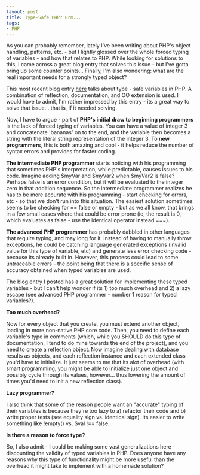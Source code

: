 ```yaml
---
layout: post
title: Type-Safe PHP? Hrm...
tags:
- PHP
---
```

As you can probably remember, lately I've been writing about PHP's object handling, patterns, etc.  - but I lightly glossed over the whole forced typing of variables - and how that relates to PHP.  While looking for solutions to this, I came across a great blog entry that solves this issue - but I've gotta bring up some counter points... Finally, I'm also wondering: what are the real important needs for a strongly typed object?

This most recent blog entry [here](http://jan.kneschke.de/2007/2/19/typesafe-objects-in-php) talks about type - safe variables in PHP.  A combination of reflection, documentation, and OO extension is used.  I would have to admit, I'm rather impressed by this entry - its a great way to solve that issue... that is, if it needed solving.

Now, I have to argue - part of **PHP's initial draw to beginning programmers** is the lack of forced typing of variables.  You can have a value of integer 3 and concatenate 'bananas' on to the end, and the variable then becomes a string with the literal string representation of the integer 3.  To **new programmers**, this is both amazing and cool - it helps reduce the number of syntax errors and provides for faster coding.

**The intermediate PHP programmer** starts noticing with his programming that sometimes PHP's interpretation, while predictable, causes issues to his code.  Imagine adding $myVar and $myVar2 when $myVar2 is false?  Perhaps false is an error condition, but it will be evaluated to the integer zero in that addition sequence.  So the intermediate programmer realizes he has to be more accurate with his programming - start checking for errors, etc - so that we don't run into this situation.  The easiest solution sometimes seems to be checking for == false or empty - but as we all know, that brings in a few small cases where that could be error prone (ie, the result is 0, which evaluates as false - use the identical operator instead ===).

**The advanced PHP programmer** has probably dabbled in other languages that require typing, and may long for it.  Instead of having to manually throw exceptions, he could be catching language generated exceptions (invalid value for this type of variable, etc) and generate less error checking code - because its already built in.  However, this process could lead to some untraceable errors - the point being that there is a specific sense of accuracy obtained when typed variables are used.

The blog entry I posted has a great solution for implementing these typed variables - but I can't help wonder if its 1) too much overhead and 2) a lazy escape (see advanced PHP programmer - number 1 reason for typed variables?).

**Too much overhead?**

Now for every object that you create, you must extend another object, loading in more non-native PHP core code.  Then, you need to define each variable's type in comments (which, while you SHOULD do this type of documentation, I tend to do mine towards the end of the project), and you need to create a reflection object.  Now imagine dealing with database results as objects, and each reflection instance and each extended class you'd have to initialize.  It just seems to me that its alot of overhead (with smart programming, you might be able to initialize just one object and possibly cycle through its values, however... thus lowering the amount of times you'd need to init a new reflection class).

**Lazy programmer?**

I also think that some of the reason people want an "accurate" typing of their variables is because they're too lazy to a) refactor their code and b) write proper tests (see equality sign vs. identical sign).  Its easier to write something like !empty() vs. $val !== false.

**Is there a reason to force type?**

So, I also admit - I could be making some vast generalizations here - discounting the validity of typed variables in PHP.  Does anyone have any reasons why this type of functionality might be more useful than the overhead it might take to implement with a homemade solution?
